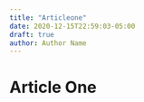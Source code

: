 ```yaml
---
title: "Articleone"
date: 2020-12-15T22:59:03-05:00
draft: true
author: Author Name
---
```


# Article One


